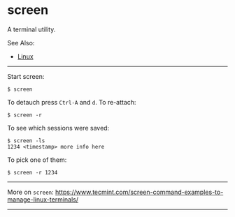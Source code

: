 # screen

A terminal utility.

See Also:

 - [Linux](Linux.md)

---

Start screen:

    $ screen

To detauch press `Ctrl-A` and `d`.
To re-attach:

    $ screen -r

To see which sessions were saved:

    $ screen -ls
    1234 <timestamp> more info here
    
To pick one of them:

    $ screen -r 1234

---

More on `screen`:
https://www.tecmint.com/screen-command-examples-to-manage-linux-terminals/

---
